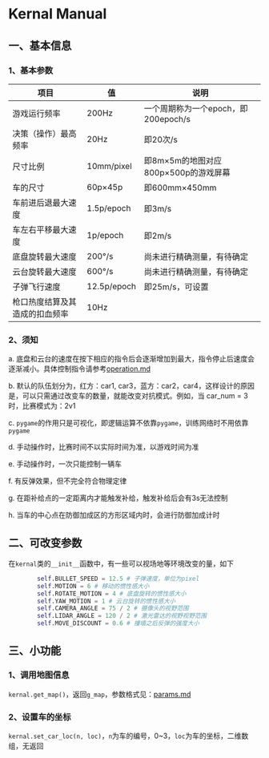 # Kernal Manual

## 一、基本信息

### 1、基本参数

|项目|值|说明|
|-|-|-|
|游戏运行频率|200Hz|一个周期称为一个epoch，即200epoch/s|
|决策（操作）最高频率|20Hz|即20次/s|
|尺寸比例|10mm/pixel|即8m×5m的地图对应800p×500p的游戏屏幕|
|车的尺寸|60p×45p|即600mm×450mm|
|车前进后退最大速度|1.5p/epoch|即3m/s|
|车左右平移最大速度|1p/epoch|即2m/s|
|底盘旋转最大速度|200°/s|尚未进行精确测量，有待确定|
|云台旋转最大速度|600°/s|尚未进行精确测量，有待确定|
|子弹飞行速度|12.5p/epoch|即25m/s，可设置|
|枪口热度结算及其造成的扣血频率|10Hz||

### 2、须知

a. 底盘和云台的速度在按下相应的指令后会逐渐增加到最大，指令停止后速度会逐渐减小。具体控制指令请参考[operation.md](./operation.md)

b. 默认的队伍划分为，红方：car1, car3，蓝方：car2，car4，这样设计的原因是，可以只需通过改变车的数量，就能改变对抗模式。例如，当 car_num = 3 时，比赛模式为：2v1

c. `pygame`的作用只是可视化，即逻辑运算不依靠`pygame`，训练网络时不用依靠`pygame`

d. 手动操作时，比赛时间不以实际时间为准，以游戏时间为准

e. 手动操作时，一次只能控制一辆车

f. 有反弹效果，但不完全符合物理定律

g. 在距补给点的一定距离内才能触发补给，触发补给后会有3s无法控制

h. 当车的中心点在防御加成区的方形区域内时，会进行防御加成计时

## 二、可改变参数

在`kernal`类的`__init__`函数中，有一些可以视场地等环境改变的量，如下

```python
        self.BULLET_SPEED = 12.5 # 子弹速度，单位为pixel
        self.MOTION = 6 # 移动的惯性感大小
        self.ROTATE_MOTION = 4 # 底盘旋转的惯性感大小
        self.YAW_MOTION = 1 # 云台旋转的惯性感大小
        self.CAMERA_ANGLE = 75 / 2 # 摄像头的视野范围
        self.LIDAR_ANGLE = 120 / 2 # 激光雷达的视野视野范围
        self.MOVE_DISCOUNT = 0.6 # 撞墙之后反弹的强度大小
```

## 三、小功能

### 1、调用地图信息

`kernal.get_map()`，返回`g_map`，参数格式见：[params.md](./params.md/#g_map)

### 2、设置车的坐标

`kernal.set_car_loc(n, loc)`，`n`为车的编号，0~3，`loc`为车的坐标，二维数组，无返回
